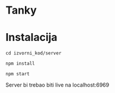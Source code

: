 # Tanky

# Instalacija

`cd izvorni_kod/server`

`npm install`

`npm start`

Server bi trebao biti live na localhost:6969